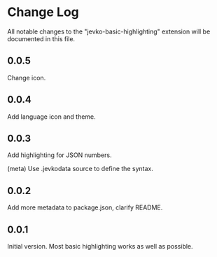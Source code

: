# Change Log

All notable changes to the "jevko-basic-highlighting" extension will be documented in this file.

<!-- Check [Keep a Changelog](http://keepachangelog.com/) for recommendations on how to structure this file. -->

## 0.0.5

Change icon.

## 0.0.4

Add language icon and theme.

## 0.0.3

Add highlighting for JSON numbers. 

(meta) Use .jevkodata source to define the syntax.

## 0.0.2

Add more metadata to package.json, clarify README.

## 0.0.1

Initial version. Most basic highlighting works as well as possible.